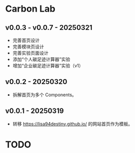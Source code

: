 # Carbon Lab

## v0.0.3 - v0.0.7 - 20250321
- 完善首页设计
- 完善模块页设计
- 完善实验页面设计
- 添加“个人碳足迹计算器”实验
- 增加“企业碳足迹计算器”实验（v1）

## v0.0.2 - 20250320
- 拆解首页为多个 Components。

## v0.0.1 - 20250319
- 转移 https://lisa94destiny.github.io/ 的网站首页作为模板。


# TODO
